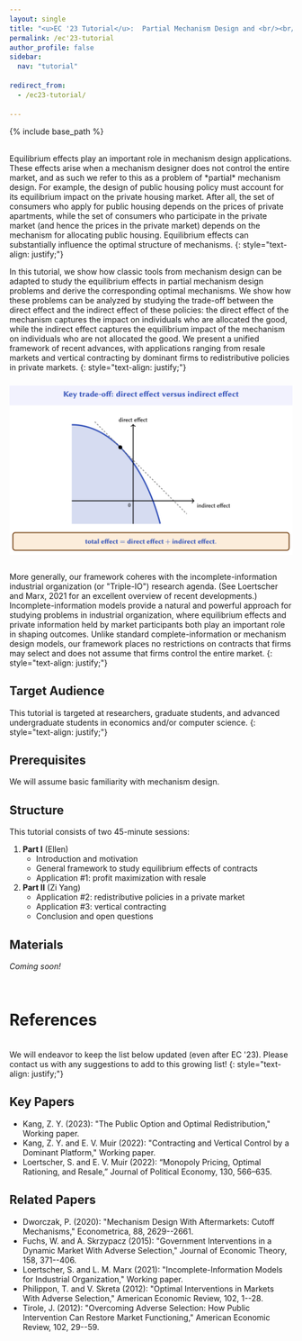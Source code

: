 ```yaml
---
layout: single
title: "<u>EC '23 Tutorial</u>:  Partial Mechanism Design and <br/><br/> Incomplete-Information Industrial Organization"
permalink: /ec'23-tutorial
author_profile: false
sidebar:
  nav: "tutorial"

redirect_from:
  - /ec23-tutorial/

---
```


{% include base_path %}

<br>
Equilibrium effects play an important role in mechanism design applications. These effects arise when a mechanism designer does not control the entire market, and as such we refer to this as a problem of *partial* mechanism design. For example, the design of public housing policy must account for its equilibrium impact on the private housing market. After all, the set of consumers who apply for public housing depends on the prices of private apartments, while the set of consumers who participate in the private market (and hence the prices in the private market) depends on the mechanism for allocating public housing. Equilibrium effects can substantially influence the optimal structure of mechanisms.  
{: style="text-align: justify;"} 

In this tutorial, we show how classic tools from mechanism design can be adapted to study the equilibrium effects in partial mechanism design problems and derive the corresponding optimal mechanisms. We show how these problems can be analyzed by studying the trade-off between the direct effect and the indirect effect of these policies: the direct effect of the mechanism captures the impact on individuals who are allocated the good, while the indirect effect captures the equilibrium impact of the mechanism on individuals who are not allocated the good. We present a unified framework of recent advances, with applications ranging from resale markets and vertical contracting by dominant firms to redistributive policies in private markets. 
{: style="text-align: justify;"}  

<img src="images/tradeoff.png"
     alt="Trade-off between the direct effect and the indirect effect"
     style="float: left; margin-bottom: 30px; margin-top: 10px;" />

<br>
More generally, our framework coheres with the incomplete-information industrial organization (or "Triple-IO") research agenda. (See <a href="https://people.duke.edu/~marx/bio/papers/ESMChapter.pdf" style="text-decoration:none">Loertscher and Marx, 2021</a> for an excellent overview of recent developments.) Incomplete-information models provide a natural and powerful approach for studying problems in industrial organization, where equilibrium effects and private information held by market participants both play an important role in shaping outcomes. Unlike standard complete-information or mechanism design models, our framework places no restrictions on contracts that firms may select and does not assume that firms control the entire market.
{: style="text-align: justify;"}

## Target Audience

This tutorial is targeted at researchers, graduate students, and advanced undergraduate students in economics and/or computer science.
{: style="text-align: justify;"} 

## Prerequisites

We will assume basic familiarity with mechanism design.

## Structure

This tutorial consists of two 45-minute sessions:

1. **Part I** (<a href="https://ellenmuir.net" style="text-decoration:none">Ellen</a>)
   - Introduction and motivation
   - General framework to study equilibrium effects of contracts
   - Application #1: profit maximization with resale   
2. **Part II** (<a href="https://ziyangkang.com" style="text-decoration:none">Zi Yang</a>)
   - Application #2: redistributive policies in a private market
   - Application #3: vertical contracting
   - Conclusion and open questions

## Materials

*Coming soon!*

<br>

# References 

<br>
We will endeavor to keep the list below updated (even after EC '23).  Please contact us with any suggestions to add to this growing list!
{: style="text-align: justify;"} 

## Key Papers

- <a href="/files/jmp.pdf" style="text-decoration:none">Kang, Z. Y. (2023): "The Public Option and Optimal Redistribution," Working paper.</a>
- <a href="/files/contracting.pdf" style="text-decoration:none">Kang, Z. Y. and E. V. Muir (2022): "Contracting and Vertical Control by a Dominant Platform," Working paper.</a>
- <a href="https://www.journals.uchicago.edu/doi/abs/10.1086/717894" style="text-decoration:none">Loertscher, S. and E. V. Muir (2022): “Monopoly Pricing, Optimal Rationing, and Resale,” Journal of
Political Economy, 130, 566–635.</a>

## Related Papers

- <a href="https://onlinelibrary.wiley.com/doi/full/10.3982/ECTA15768" style="text-decoration:none">Dworczak, P. (2020): "Mechanism Design With Aftermarkets: Cutoff Mechanisms," Econometrica, 88, 2629--2661.</a>
- <a href="https://doi.org/10.1016/j.jet.2015.04.009" style="text-decoration:none">Fuchs, W. and A. Skrzypacz (2015): "Government Interventions in a Dynamic Market With Adverse Selection," Journal of Economic Theory, 158, 371--406.</a>
- <a href="https://people.duke.edu/~marx/bio/papers/ESMChapter.pdf" style="text-decoration:none">Loertscher, S. and L. M. Marx (2021): "Incomplete-Information Models for Industrial Organization," Working paper.</a>
- <a href="http://www.aeaweb.org/articles.php?doi=10.1257/aer.102.1.1" style="text-decoration:none">Philippon, T. and V. Skreta (2012): "Optimal Interventions in Markets With Adverse Selection," American Economic Review, 102, 1--28.</a>
- <a href="https://www.aeaweb.org/articles?id=10.1257/aer.102.1.29" style="text-decoration:none">Tirole, J. (2012): "Overcoming Adverse Selection: How Public Intervention Can Restore Market Functioning," American Economic Review, 102, 29--59.</a>
